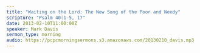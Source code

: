 ```yaml
---
title: "Waiting on the Lord: The New Song of the Poor and Needy"
scripture: "Psalm 40:1-5, 17"
date: 2013-02-10T11:00:00Z
speaker: Mark Davis
sermon_type: morning
audio: https://pcpcmorningsermons.s3.amazonaws.com/20130210_davis.mp3 
---
```



